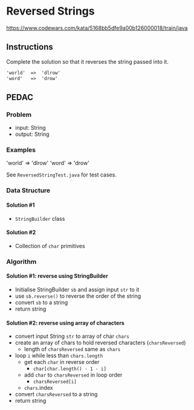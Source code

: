 # Reversed Strings
https://www.codewars.com/kata/5168bb5dfe9a00b126000018/train/java

## Instructions
Complete the solution so that it reverses the string passed into it.

```txt
'world'  =>  'dlrow'
'word'   =>  'drow'
```

## PEDAC
### Problem
- input: String
- output: String

### Examples
'world'  =>  'dlrow'
'word'   =>  'drow'

See `ReversedStringTest.java` for test cases.

### Data Structure
#### Solution #1
- `StringBuilder` class

#### Solution #2
- Collection of `char` primitives

### Algorithm
#### Solution #1: reverse using StringBuilder
- Initialise StringBuilder `sb` and assign input `str` to it
- use `sb.reverse()` to reverse the order of the string
- convert `sb` to a string
- return string

#### Solution #2: reverse using array of characters
- convert input String `str` to array of char `chars`
- create an array of chars to hold reversed characters (`charsReversed`)
  - length of `charsReversed` same as `chars`
- loop `i` while less than `chars.length`
  - get each `char` in reverse order
    - `char[char.length() - 1 - i]`
  - add `char` to `charsReversed` in loop order
    - `charsReversed[i]`
  - `chars`.index
- convert `charsReversed` to a string
- return string